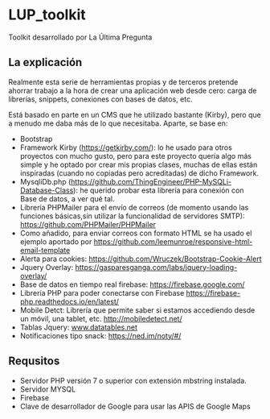 # LUP_toolkit
Toolkit desarrollado por La Última Pregunta

## La explicación
Realmente esta serie de herramientas propias y de terceros pretende ahorrar trabajo a la hora de crear una aplicación web desde cero: carga de librerías, snippets, conexiones con bases de datos, etc. 

Está basado en parte en un CMS que he utilizado bastante (Kirby), pero que a menudo me daba más de lo que necesitaba. Aparte, se base en:


- Bootstrap
- Framework Kirby (https://getkirby.com/): lo he usado para otros proyectos con mucho gusto, pero para este proyecto quería algo más simple y he optado por crear mis propias clases, muchas de ellas están inspiradas (cuando no copiadas pero acreditadas) de dicho Framework.
- MysqliDb.php (https://github.com/ThingEngineer/PHP-MySQLi-Database-Class): he querido probar esta librería para conexión con Base de datos, a ver qué tal.
- Librería PHPMailer para el envío de correos (de momento usando las funciones básicas,sin utilizar la funcionalidad de servidores SMTP): https://github.com/PHPMailer/PHPMailer
- Como añadido, para enviar correos con formato HTML se ha usado el ejemplo aportado por https://github.com/leemunroe/responsive-html-email-template
- Alerta para cookies: https://github.com/Wruczek/Bootstrap-Cookie-Alert
- Jquery Overlay: https://gasparesganga.com/labs/jquery-loading-overlay/
- Base de datos en tiempo real firebase: https://firebase.google.com/
- Librería PHP para poder conectarse con Firebase https://firebase-php.readthedocs.io/en/latest/
- Mobile Detct: Librería que permite saber si estamos accediendo desde un móvil, una tablet, etc. http://mobiledetect.net/
- Tablas Jquery: www.datatables.net
- Notificaciones tipo snack: https://ned.im/noty/#/


## Requsitos
- Servidor PHP versión 7 o superior con extensión mbstring instalada.
- Servidor MYSQL
- Firebase
- Clave de desarrollador de Google para usar las APIS de Google Maps


